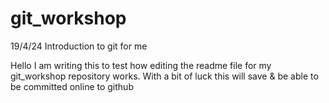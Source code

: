 # git_workshop
19/4/24 Introduction to git for me


Hello
I am writing this to test how editing the readme file for my git_workshop repository works.
With a bit of luck this will save & be able to be committed online to github
